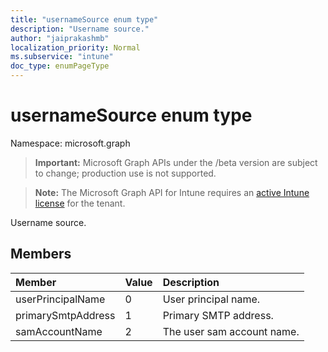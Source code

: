 ```yaml
---
title: "usernameSource enum type"
description: "Username source."
author: "jaiprakashmb"
localization_priority: Normal
ms.subservice: "intune"
doc_type: enumPageType
---
```


# usernameSource enum type

Namespace: microsoft.graph
> **Important:** Microsoft Graph APIs under the /beta version are subject to change; production use is not supported.

> **Note:** The Microsoft Graph API for Intune requires an [active Intune license](https://go.microsoft.com/fwlink/?linkid=839381) for the tenant.


Username source.

## Members
|Member|Value|Description|
|:---|:---|:---|
|userPrincipalName|0|User principal name.|
|primarySmtpAddress|1|Primary SMTP address.|
|samAccountName|2|The user sam account name.|
